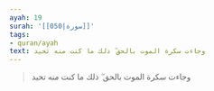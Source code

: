 ```yaml
---
ayah: 19
surah: '[[050|سورة]]'
tags:
- quran/ayah
text: وجاءت سكرة الموت بالحق ۖ ذلك ما كنت منه تحيد
---
```

> وجاءت سكرة الموت بالحق ۖ ذلك ما كنت منه تحيد
